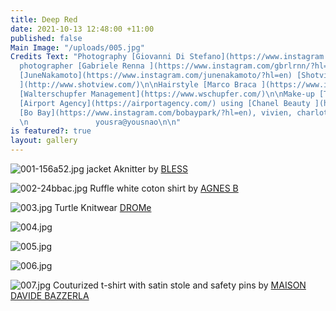 ```yaml
---
title: Deep Red
date: 2021-10-13 12:48:00 +11:00
published: false
Main Image: "/uploads/005.jpg"
Credits Text: "Photography [Giovanni Di Stefano](https://www.instagram.com/__giovanni__di__stefano/?hl=en)\n\nAssistant
  photographer [Gabriele Renna ](https://www.instagram.com/gbrlrnn/?hl=en)\n\nStyling
  [JuneNakamoto](https://www.instagram.com/junenakamoto/?hl=en) [Shotview Artist Management
  ](http://www.shotview.com/)\n\nHairstyle [Marco Braca ](https://www.instagram.com/marcobracahair/?hl=en)
  [Walterschupfer Management](https://www.wschupfer.com/)\n\nMake-up [Tiina Roivainen](https://www.instagram.com/tiinaroivainen/?hl=en)
  [Airport Agency](https://airportagency.com/) using [Chanel Beauty ](https://www.chanel.com/au/makeup/)\n\n\nModels:
  [Bo Bay](https://www.instagram.com/bobaypark/?hl=en), vivien, charlotte @ thefaceparis
  \n               yousra@yousnao\n\n"
is featured?: true
layout: gallery
---
```


![001-156a52.jpg](/uploads/001-156a52.jpg)
jacket Aknitter by [BLESS](http://blesswebshop.com/)

![002-24bbac.jpg](/uploads/002-24bbac.jpg)
Ruffle white coton shirt by [AGNES B](https://www.agnesb.us/)

![003.jpg](/uploads/003.jpg)
Turtle Knitwear [DROMe](https://www.drome.it/)

![004.jpg](/uploads/004.jpg)

![005.jpg](/uploads/005.jpg)

![006.jpg](/uploads/006.jpg)

![007.jpg](/uploads/007.jpg)
Couturized t-shirt with satin stole and safety pins by [MAISON DAVIDE BAZZERLA](https://www.instagram.com/maisondavidebazzerla/?hl=en)